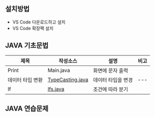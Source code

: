 ## 설치방법
- VS Code 다운로드하고 설치 
- VS Code 확장팩 설치 
## JAVA 기초문법 
| 제목 | 작성소스 | 설명 | 비고 |
| --- | --- | --- | --- |
| Print | Main.java | 화면에 문자 출력 |  |
| 데이터 타입 변환 | [TypeCasting.java](https://github.com/angelamyungjoosong/study_javas/blob/master/src/TypeCasting.java) | 데이터 타입을 변경 | --- |
| If | [Ifs.java](./src/Ifs.java) | 조건에 따라 분기 |  |
## JAVA 연습문제
